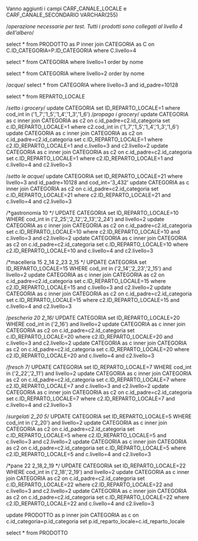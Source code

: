 

Vanno aggiunti i campi CARF_CANALE_LOCALE e CARF_CANALE_SECONDARIO VARCHAR(255)



/*operazione necessarie per test. Tutti i prodotti sono collegati al livello 4 dell'albero*/

select * from PRODOTTO as P inner join CATEGORIA as C on C.ID_CATEGORIA=P.ID_CATEGORIA where C.livello=4

select * from CATEGORIA  where livello=1 order by nome

select * from CATEGORIA  where livello=2 order by nome

/*acque*/
select * from CATEGORIA where livello=3 and id_padre=10128

select * from REPARTO_LOCALE

/*setto i grocery*/
update CATEGORIA set ID_REPARTO_LOCALE=1 where cod_int  in ('1_7','1_5','1_4','1_3','1_6')
/*propago i grocery*/
update CATEGORIA as c inner join CATEGORIA as c2 on c.id_padre=c2.id_categoria set c.ID_REPARTO_LOCALE=1 where  c2.cod_int  in ('1_7','1_5','1_4','1_3','1_6') 
update CATEGORIA as c inner join CATEGORIA as c2 on c.id_padre=c2.id_categoria set c.ID_REPARTO_LOCALE=1 where  c2.ID_REPARTO_LOCALE=1 and c.livello=3 and c2.livello=2
update CATEGORIA as c inner join CATEGORIA as c2 on c.id_padre=c2.id_categoria set c.ID_REPARTO_LOCALE=1 where  c2.ID_REPARTO_LOCALE=1 and c.livello=4 and c2.livello=3

/*setto le acque*/
update CATEGORIA set ID_REPARTO_LOCALE=21 where livello=3 and id_padre=10128 and cod_int='3_432' 
update CATEGORIA as c inner join CATEGORIA as c2 on c.id_padre=c2.id_categoria set c.ID_REPARTO_LOCALE=21 where  c2.ID_REPARTO_LOCALE=21 and c.livello=4 and c2.livello=3 

/*gastronomia 10 */
UPDATE CATEGORIA set ID_REPARTO_LOCALE=10 WHERE cod_int in ('2_25','2_12','2_13','2_24') and livello=2
update CATEGORIA as c inner join CATEGORIA as c2 on c.id_padre=c2.id_categoria set c.ID_REPARTO_LOCALE=10 where  c2.ID_REPARTO_LOCALE=10 and c.livello=3 and c2.livello=2
update CATEGORIA as c inner join CATEGORIA as c2 on c.id_padre=c2.id_categoria set c.ID_REPARTO_LOCALE=10 where  c2.ID_REPARTO_LOCALE=10 and c.livello=4 and c2.livello=3  

/*macelleria 15 2_14 2_23 2_15 */
UPDATE CATEGORIA set ID_REPARTO_LOCALE=15 WHERE cod_int in ('2_14','2_23','2_15') and livello=2
update CATEGORIA as c inner join CATEGORIA as c2 on c.id_padre=c2.id_categoria set c.ID_REPARTO_LOCALE=15 where  c2.ID_REPARTO_LOCALE=15 and c.livello=3 and c2.livello=2
update CATEGORIA as c inner join CATEGORIA as c2 on c.id_padre=c2.id_categoria set c.ID_REPARTO_LOCALE=15 where  c2.ID_REPARTO_LOCALE=15 and c.livello=4 and c2.livello=3 

/*pescheria 20 2_16*/
UPDATE CATEGORIA set ID_REPARTO_LOCALE=20 WHERE cod_int in ('2_16') and livello=2
update CATEGORIA as c inner join CATEGORIA as c2 on c.id_padre=c2.id_categoria set c.ID_REPARTO_LOCALE=20 where  c2.ID_REPARTO_LOCALE=20 and c.livello=3 and c2.livello=2
update CATEGORIA as c inner join CATEGORIA as c2 on c.id_padre=c2.id_categoria set c.ID_REPARTO_LOCALE=20 where  c2.ID_REPARTO_LOCALE=20 and c.livello=4 and c2.livello=3 

/*fresch 7*/
UPDATE CATEGORIA set ID_REPARTO_LOCALE=7 WHERE cod_int in ('2_22','2_11') and livello=2
update CATEGORIA as c inner join CATEGORIA as c2 on c.id_padre=c2.id_categoria set c.ID_REPARTO_LOCALE=7 where  c2.ID_REPARTO_LOCALE=7 and c.livello=3 and c2.livello=2
update CATEGORIA as c inner join CATEGORIA as c2 on c.id_padre=c2.id_categoria set c.ID_REPARTO_LOCALE=7 where  c2.ID_REPARTO_LOCALE=7 and c.livello=4 and c2.livello=3

/*surgelati 2_20 5*/
UPDATE CATEGORIA set ID_REPARTO_LOCALE=5 WHERE cod_int in ('2_20') and livello=2
update CATEGORIA as c inner join CATEGORIA as c2 on c.id_padre=c2.id_categoria set c.ID_REPARTO_LOCALE=5 where  c2.ID_REPARTO_LOCALE=5 and c.livello=3 and c2.livello=2
update CATEGORIA as c inner join CATEGORIA as c2 on c.id_padre=c2.id_categoria set c.ID_REPARTO_LOCALE=5 where  c2.ID_REPARTO_LOCALE=5 and c.livello=4 and c2.livello=3


/*pane 22 2_18,2_19 */
UPDATE CATEGORIA set ID_REPARTO_LOCALE=22 WHERE cod_int in ('2_18','2_19') and livello=2
update CATEGORIA as c inner join CATEGORIA as c2 on c.id_padre=c2.id_categoria set c.ID_REPARTO_LOCALE=22 where  c2.ID_REPARTO_LOCALE=22 and c.livello=3 and c2.livello=2
update CATEGORIA as c inner join CATEGORIA as c2 on c.id_padre=c2.id_categoria set c.ID_REPARTO_LOCALE=22 where  c2.ID_REPARTO_LOCALE=22 and c.livello=4 and c2.livello=3

 

update PRODOTTO as p inner join CATEGORIA  as c on c.id_categoria=p.id_categoria set p.id_reparto_locale=c.id_reparto_locale

select * from PRODOTTO